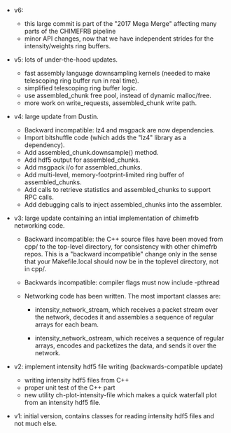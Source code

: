 - v6:

  - this large commit is part of the "2017 Mega Merge" affecting many parts of the CHIMEFRB pipeline
  - minor API changes, now that we have independent strides for the intensity/weights ring buffers.

- v5: lots of under-the-hood updates.

  - fast assembly language downsampling kernels (needed to make telescoping ring buffer run in real time).
  - simplified telescoping ring buffer logic.
  - use assembled_chunk free pool, instead of dynamic malloc/free.
  - more work on write_requests, assembled_chunk write path.

- v4: large update from Dustin.

  - Backward incompatible: lz4 and msgpack are now dependencies.
  - Import bitshuffle code (which adds the "lz4" library as a dependency).
  - Add assembled_chunk.downsample() method.
  - Add hdf5 output for assembled_chunks.
  - Add msgpack i/o for assembled_chunks.
  - Add multi-level, memory-footprint-limited ring buffer of assembled_chunks.
  - Add calls to retrieve statistics and assembled_chunks to support RPC calls.
  - Add debugging calls to inject assembled_chunks into the assembler.

- v3: large update containing an intial implementation of chimefrb networking code.

  - Backward incompatible: the C++ source files have been moved from cpp/ to the
    top-level directory, for consistency with other chimefrb repos.  This is a 
    "backward incompatible" change only in the sense that your Makefile.local
    should now be in the toplevel directory, not in cpp/.

  - Backwards incompatible: compiler flags must now include -pthread

  - Networking code has been written.  The most important classes are:

      - intensity_network_stream, which receives a packet stream over the 
        network, decodes it and assembles a sequence of regular arrays for 
        each beam.

      - intensity_network_ostream, which receives a sequence of regular arrays,
        encodes and packetizes the data, and sends it over the network.

- v2: implement intensity hdf5 file writing (backwards-compatible update)
  - writing intensity hdf5 files from C++
  - proper unit test of the C++ part
  - new utility ch-plot-intensity-file which makes a quick waterfall plot from an intensity hdf5 file.

- v1: initial version, contains classes for reading intensity hdf5 files and not much else.
